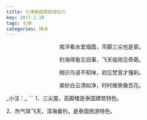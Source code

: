 ```yaml
---
title: 七律泰国南部游记六
key: 2017.2.18
tags: 七律
categories: 律诗
---
```


<p align="center">南洋看水爱烟霞，吊脚三尖也是家。
</p>
<p align="center">钓海得鱼忘旧事，飞天临雨见奇葩。
</p>
<p align="center">相识鸟语不知味，初见梵音才懂刹。
</p>
<p align="center">美妙白云清如净，时时微笑像百花。
</p>
_小注：_
```
1、三尖屋，高脚楼是泰国建筑特色。

2、热气球飞天，深海垂钓，是泰国旅游特色。

```